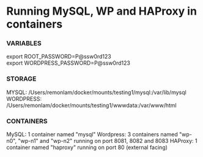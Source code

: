 # Running MySQL, WP and HAProxy in containers
### VARIABLES
export ROOT_PASSWORD=P@ssw0rd123 <br>
export WORDPRESS_PASSWORD=P@ssw0rd123


### STORAGE
MYSQL: /Users/remonlam/docker/mounts/testing1/mysql:/var/lib/mysql
WORDPRESS: /Users/remonlam/docker/mounts/testing1/wwwdata:/var/www/html


### CONTAINERS
MySQL: 1 container named "mysql"
Wordpress: 3 containers named "wp-n0", "wp-n1" and "wp-n2" running on port 8081, 8082 and 8083
HAProxy: 1 container named "haproxy" running on port 80 (external facing)
